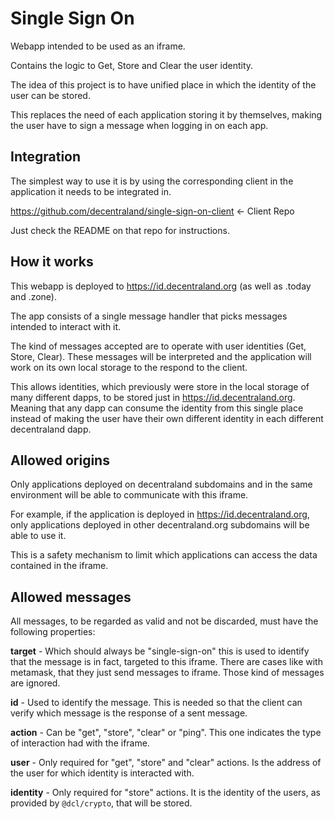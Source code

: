 # Single Sign On

Webapp intended to be used as an iframe.

Contains the logic to Get, Store and Clear the user identity.

The idea of this project is to have unified place in which the identity of the user can be stored.

This replaces the need of each application storing it by themselves, making the user have to sign a message when logging in on each app.

## Integration

The simplest way to use it is by using the corresponding client in the application it needs to be integrated in.

https://github.com/decentraland/single-sign-on-client <- Client Repo

Just check the README on that repo for instructions.

## How it works

This webapp is deployed to https://id.decentraland.org (as well as .today and .zone).

The app consists of a single message handler that picks messages intended to interact with it.

The kind of messages accepted are to operate with user identities (Get, Store, Clear). These messages will be interpreted and the application will work on its own local storage to the respond to the client.

This allows identities, which previously were store in the local storage of many different dapps, to be stored just in https://id.decentraland.org. Meaning that any dapp can consume the identity from this single place instead of making the user have their own different identity in each different decentraland dapp.

## Allowed origins

Only applications deployed on decentraland subdomains and in the same environment will be able to communicate with this iframe.

For example, if the application is deployed in https://id.decentraland.org, only applications deployed in other decentraland.org subdomains will be able to use it.

This is a safety mechanism to limit which applications can access the data contained in the iframe.

## Allowed messages

All messages, to be regarded as valid and not be discarded, must have the following properties:

**target** - Which should always be "single-sign-on" this is used to identify that the message is in fact, targeted to this iframe. There are cases like with metamask, that they just send messages to iframe. Those kind of messages are ignored.

**id** - Used to identify the message. This is needed so that the client can verify which message is the response of a sent message.

**action** - Can be "get", "store", "clear" or "ping". This one indicates the type of interaction had with the iframe.

**user** - Only required for "get", "store" and "clear" actions. Is the address of the user for which identity is interacted with.

**identity** - Only required for "store" actions. It is the identity of the users, as provided by `@dcl/crypto`, that will be stored.
